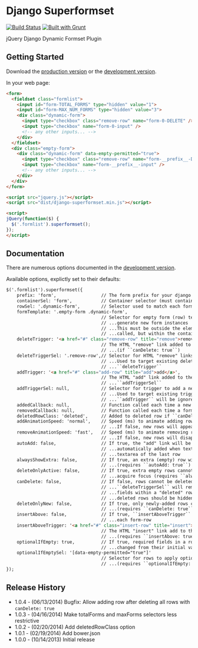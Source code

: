 # Django Superformset

[![Build Status](https://travis-ci.org/jgerigmeyer/jquery-django-superformset.svg?branch=master)](https://travis-ci.org/jgerigmeyer/jquery-django-superformset)
[![Built with Grunt](https://cdn.gruntjs.com/builtwith.png)](http://gruntjs.com/)

jQuery Django Dynamic Formset Plugin

## Getting Started

Download the [production version][min] or the [development version][max].

[min]: https://raw.github.com/jgerigmeyer/jquery-django-superformset/master/dist/django-superformset.min.js
[max]: https://raw.github.com/jgerigmeyer/jquery-django-superformset/master/dist/django-superformset.js

In your web page:

```html
<form>
  <fieldset class="formlist">
    <input id="form-TOTAL_FORMS" type="hidden" value="1">
    <input id="form-MAX_NUM_FORMS" type="hidden" value="3">
    <div class="dynamic-form">
      <input type="checkbox" class="remove-row" name="form-0-DELETE" />
      <input type="checkbox" name="form-0-input" />
      <!-- any other inputs... -->
    </div>
  </fieldset>
  <div class="empty-form">
    <div class="dynamic-form" data-empty-permitted="true">
      <input type="checkbox" class="remove-row" name="form-__prefix__-DELETE" />
      <input type="checkbox" name="form-__prefix__-input" />
      <!-- any other inputs... -->
    </div>
  </div>
</form>

<script src="jquery.js"></script>
<script src="dist/django-superformset.min.js"></script>

<script>
jQuery(function($) {
  $('.formlist').superformset();
});
</script>
```

## Documentation

There are numerous options documented in the [development version][max].

Available options, explictly set to their defaults:

```html
$('.formlist').superformset({
    prefix: 'form',                 // The form prefix for your django formset
    containerSel: 'form',           // Container selector (must contain rows and formTemplate)
    rowSel: '.dynamic-form',        // Selector used to match each form (row) in a formset
    formTemplate: '.empty-form .dynamic-form',
                                    // Selector for empty form (row) template to be cloned to
                                    // ...generate new form instances
                                    // ...This must be outside the element on which ``formset`` is
                                    // ...called, but within the containerSel
    deleteTrigger: '<a href="#" class="remove-row" title="remove">remove</a>',
                                    // The HTML "remove" link added to the end of each form-row
                                    // ...(if ``canDelete: true``)
    deleteTriggerSel: '.remove-row',// Selector for HTML "remove" links
                                    // ...Used to target existing delete-trigger, or to target
                                    // ...``deleteTrigger``
    addTrigger: '<a href="#" class="add-row" title="add">add</a>',
                                    // The HTML "add" link added to the end of all forms if no
                                    // ...``addTriggerSel``
    addTriggerSel: null,            // Selector for trigger to add a new row, if already in markup
                                    // ...Used to target existing trigger; if provided,
                                    // ...``addTrigger`` will be ignored
    addedCallback: null,            // Function called each time a new form row is added
    removedCallback: null,          // Function called each time a form row is deleted
    deletedRowClass: 'deleted',     // Added to deleted row if ``canDelete: false``
    addAnimationSpeed: 'normal',    // Speed (ms) to animate adding rows
                                    // ...If false, new rows will appear without animation
    removeAnimationSpeed: 'fast',   // Speed (ms) to animate removing rows
                                    // ...If false, new rows will disappear without animation
    autoAdd: false,                 // If true, the "add" link will be removed, and a row will be
                                    // ...automatically added when text is entered in the final
                                    // ...textarea of the last row
    alwaysShowExtra: false,         // If true, an extra (empty) row will always be displayed
                                    // ...(requires ``autoAdd: true``)
    deleteOnlyActive: false,        // If true, extra empty rows cannot be removed until they
                                    // ...acquire focus (requires ``alwaysShowExtra: true``)
    canDelete: false,               // If false, rows cannot be deleted (removed from the DOM).
                                    // ...``deleteTriggerSel`` will remove ``required`` attr from
                                    // ...fields within a "deleted" row
                                    // ...deleted rows should be hidden via CSS
    deleteOnlyNew: false,           // If true, only newly-added rows can be deleted
                                    // ...(requires ``canDelete: true``)
    insertAbove: false,             // If true, ``insertAboveTrigger`` will be added to the end of
                                    // ...each form-row
    insertAboveTrigger: '<a href="#" class="insert-row" title="insert">insert</a>',
                                    // The HTML "insert" link add to the end of each form-row
                                    // ...(requires ``insertAbove: true``)
    optionalIfEmpty: true,          // If true, required fields in a row will be optional until
                                    // ...changed from their initial values
    optionalIfEmptySel: '[data-empty-permitted="true"]'
                                    // Selector for rows to apply optionalIfEmpty logic
                                    // ...(requires ``optionalIfEmpty: true``)
});
```

## Release History

* 1.0.4 - (06/13/2014) Bugfix: Allow adding row after deleting all rows with ``canDelete: true``
* 1.0.3 - (04/16/2014) Make totalForms and maxForms selectors less restrictive
* 1.0.2 - (02/20/2014) Add deletedRowClass option
* 1.0.1 - (02/19/2014) Add bower.json
* 1.0.0 - (10/14/2013) Initial release
